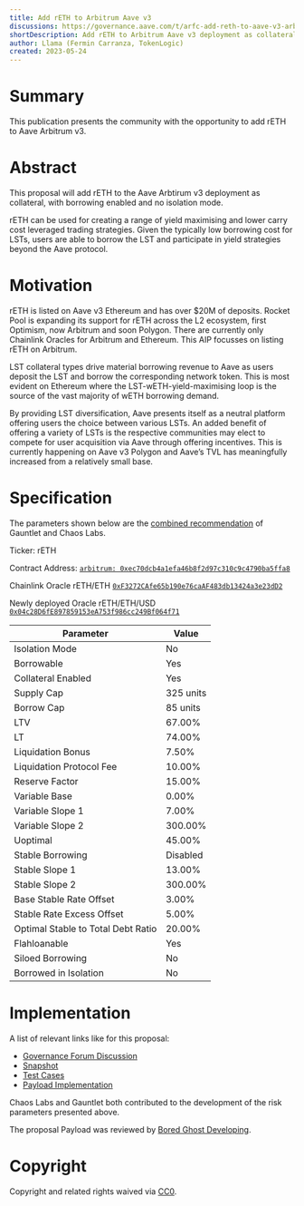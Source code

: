 ```yaml
---
title: Add rETH to Arbitrum Aave v3
discussions: https://governance.aave.com/t/arfc-add-reth-to-aave-v3-arbitrum-liquidity-pool/12810
shortDescription: Add rETH to Arbitrum Aave v3 deployment as collateral, with borrowing enabled.
author: Llama (Fermin Carranza, TokenLogic)
created: 2023-05-24
---
```


# Summary

This publication presents the community with the opportunity to add rETH to Aave Arbitrum v3. 

# Abstract

This proposal will add rETH to the Aave Arbtirum v3  deployment as collateral, with borrowing enabled and no isolation mode. 

rETH can be used for creating a range of yield maximising and lower carry cost leveraged trading strategies. Given the typically low borrowing cost for LSTs, users are able to borrow the LST and participate in yield strategies beyond the Aave protocol.

# Motivation

rETH is listed on Aave v3 Ethereum and has over $20M of deposits. Rocket Pool is expanding its support for rETH across the L2 ecosystem, first Optimism, now Arbitrum and soon Polygon. There are currently only Chainlink Oracles for Arbitrum and Ethereum. This AIP focusses on listing rETH on Arbitrum.

LST collateral types drive material borrowing revenue to Aave as users deposit the LST and borrow the corresponding network token. This is most evident on Ethereum where the LST-wETH-yield-maximising loop is the source of the vast majority of wETH borrowing demand.

By providing LST diversification, Aave presents itself as a neutral platform offering users the choice between various LSTs. An added benefit of offering a variety of LSTs is the respective communities may elect to compete for user acquisition via Aave through offering incentives. This is currently happening on Aave v3 Polygon and Aave’s TVL has meaningfully increased from a relatively small base.

# Specification

The parameters shown below are the [combined recommendation](https://governance.aave.com/t/arfc-add-reth-to-aave-v3-arbitrum-liquidity-pool/12810/2) of Gauntlet and Chaos Labs.

Ticker: rETH

Contract Address: [`arbitrum: 0xec70dcb4a1efa46b8f2d97c310c9c4790ba5ffa8`](https://arbiscan.io/address/0xec70dcb4a1efa46b8f2d97c310c9c4790ba5ffa8)

Chainlink Oracle rETH/ETH [`0xF3272CAfe65b190e76caAF483db13424a3e23dD2`](https://arbiscan.io/address/0x0411D28c94d85A36bC72Cb0f875dfA8371D8fFfF)

Newly deployed Oracle rETH/ETH/USD [`0x04c28D6fE897859153eA753f986cc249Bf064f71`](https://arbiscan.io/address/0x04c28D6fE897859153eA753f986cc249Bf064f71)


|Parameter|Value|
| --- | --- |
|Isolation Mode|No|
|Borrowable|Yes|
|Collateral Enabled|Yes|
|Supply Cap|325 units|
|Borrow Cap|85 units|
|LTV|67.00%|
|LT|74.00%|
|Liquidation Bonus|7.50%|
|Liquidation Protocol Fee|10.00%|
|Reserve Factor|15.00%|
|Variable Base|0.00%|
|Variable Slope 1|7.00%|
|Variable Slope 2|300.00%|
|Uoptimal|45.00%|
|Stable Borrowing|Disabled|
|Stable Slope 1|13.00%|
|Stable Slope 2|300.00%|
|Base Stable Rate Offset|3.00%|
|Stable Rate Excess Offset|5.00%|
|Optimal Stable to Total Debt Ratio|20.00%|
|Flahloanable|Yes|
|Siloed Borrowing|No|
|Borrowed in Isolation|No|

# Implementation

A list of relevant links like for this proposal:

* [Governance Forum Discussion](https://governance.aave.com/t/arfc-add-reth-to-aave-v3-arbitrum-liquidity-pool/12810)
* [Snapshot](https://snapshot.org/#/aave.eth/proposal/0xa7bc42ca1f658655e9998d22d616133da734bad0e6caae9c7d016ad97abf1451)
* [Test Cases](https://github.com/bgd-labs/aave-proposals/blob/main/src/AaveV3Listings_20230524/AaveV3ArbListings_20230524_PayloadTest.t.sol)
* [Payload Implementation](https://github.com/bgd-labs/aave-proposals/blob/main/src/AaveV3Listings_20230524/AaveV3ArbListings_20230524_Payload.sol)

Chaos Labs and Gauntlet both contributed to the development of the risk parameters presented above. 

The proposal Payload was reviewed by [Bored Ghost Developing](https://bgdlabs.com/).

# Copyright

Copyright and related rights waived via [CC0](https://creativecommons.org/publicdomain/zero/1.0/).

